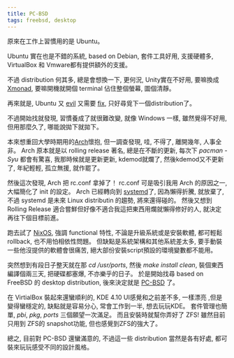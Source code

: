 ```yaml
---
title: PC-BSD 
tags: freebsd, desktop
---
```


原來在工作上習慣用的是 Ubuntu。

Ubuntu 實在也是不錯的系統, based on Debian, 套件工具好用,
支援硬體多, VirtualBox 和 Vmware都有提供額外的支援。

不過 distribution 何其多, 總是會想換一下, 更何況, Unity實在不好用,
要嘛換成 [Xmonad](http://xmonad.org/), 要嘛開機就開個 terminal 佔住整個螢幕, 圖個清靜。

再來就是, Ubuntu 又 [evil](http://allanmcrae.com/2010/03/ubuntu-is-an-evil-dictatorship/) 又需要 [fix](https://fixubuntu.com/), 只好尋覓下一個distribution了。

不過開始找就發現, 習慣養成了就很難改變, 就像 Windows 一樣, 雖然覺得不好用, 但用那麼久了,
哪能說拋下就拋下。

本來想重回大學時期用的[Arch](https://www.archlinux.org/)懷抱, 但一調查發現, 哇, 不得了, 離開幾年, 人事全非。 Arch 原本就是以 rolling release 著名, 總是在不斷的更新, 每次下 *pacman -Syu* 都會有驚喜, 我那時候就是更新更新, kdemod就爛了, 然後kdemod又不更新了, 年紀輕輕, 孤立無援, 就作罷了。

然後這次發現, Arch 把 rc.conf 拿掉了！ rc.conf 可是吸引我用 Arch 的原因之一, 大幅簡化了 init 的設定。 Arch 已經轉向到 [systemd](http://freedesktop.org/wiki/Software/systemd/)了, 因為懶得折騰, 就放棄了, 不過 systemd 是未來 Linux distributin 的趨勢, 將來還得碰的。 然後又想到 Rolling Release 適合嘗鮮但好像不適合我這把東西用爛就懶得修好的人, 就決定再往下個目標前進。

跑去試了 [NixOS](https://nixos.org/nixos/), 強調 functional 特性, 不論是升級系統或是安裝軟體, 都可輕鬆 rollback, 也不用怕相依性問題。 但缺點是系統架構和其他系統差太多, 要手動裝一些他沒提供的軟體會很痛苦, 絕大部份安裝script預設的環境變數都不能用。 

突然想到有段日子整天就在那 *cd /usr/ports*, 然後 *make install clean*, 裝個東西編譯個兩三天, 把硬碟都塞爆, 不亦樂乎的日子。 於是開始找尋 based on FreeBSD 的 desktop distribution, 後來決定就是 [PC-BSD](http://www.pcbsd.org/) 了。

在 VirtialBox 裝起來還蠻順利的, KDE 4.10 UI感覺和之前差不多, 一樣漂亮 ,但是變得蠻穩定的, 缺點就是容易分心, 常會工作到一半, 想去玩玩KDE。 套件管理也簡單, *pbi*, *pkg*, *ports* 三個願望一次滿足。 而且安裝時就幫你弄好了 ZFS! 雖然目前只用到 ZFS的 snapshot功能, 但也感覺到ZFS的強大了。

總之, 目前對 PC-BSD 還蠻滿意的, 不過這一些 distribution 當然是各有好處, 都可裝來玩玩感受不同的設計風格。 
